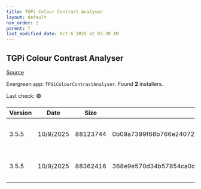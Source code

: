```yaml
---
title: TGPi Colour Contrast Analyser
layout: default
nav_order: 2
parent: T
last_modified_date: Oct 6 2025 at 03:38 AM
---
```


## TGPi Colour Contrast Analyser

[Source](https://www.tpgi.com/color-contrast-checker/)

Evergreen app: `TPGiColourContrastAnalyser`. Found **2** installers.

Last check: 🟢

| Version | Date      | Size     | Sha256                                                           | Architecture | InstallerType | Type | URI                                                                                                                                                                                          |
| ------- | --------- | -------- | ---------------------------------------------------------------- | ------------ | ------------- | ---- | -------------------------------------------------------------------------------------------------------------------------------------------------------------------------------------------- |
| 3.5.5   | 10/9/2025 | 88123744 | 0b09a7399f68b766e24072efe251affc834c3b36be795783dd8dcdd530e526c4 | x64          | Portable      | exe  | [https://github.com/ThePacielloGroup/CCAe/releases/download/v3.5.5/CCA-Portable-x64-3.5.5.exe](https://github.com/ThePacielloGroup/CCAe/releases/download/v3.5.5/CCA-Portable-x64-3.5.5.exe) |
| 3.5.5   | 10/9/2025 | 88362416 | 368e9e570d34b57854ca0c77e31013aefb48698b2dd63fdfbc46d343e6873563 | x64          | Default       | exe  | [https://github.com/ThePacielloGroup/CCAe/releases/download/v3.5.5/CCA-Setup-x64-3.5.5.exe](https://github.com/ThePacielloGroup/CCAe/releases/download/v3.5.5/CCA-Setup-x64-3.5.5.exe)       |
